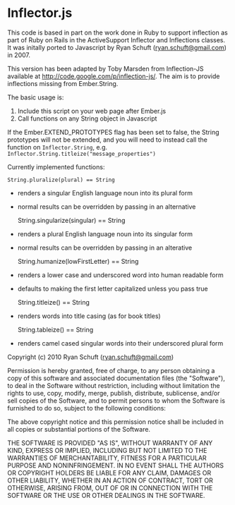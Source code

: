 Inflector.js
============

This code is based in part on the work done in Ruby to support inflection as part of Ruby on Rails in the ActiveSupport Inflector and Inflections classes.  It was initally ported to Javascript by Ryan Schuft (ryan.schuft@gmail.com) in 2007.

This version has been adapted by Toby Marsden from Inflection-JS available at http://code.google.com/p/inflection-js/. The aim is to provide inflections missing from Ember.String. 

The basic usage is:

1. Include this script on your web page after Ember.js
2. Call functions on any String object in Javascript

If the Ember.EXTEND\_PROTOTYPES flag has been set to false, the String prototypes will not be extended, and you will need to  instead call the function on `Inflector.String`, e.g. `Inflector.String.titleize("message_properties")`

Currently implemented functions:

	String.pluralize(plural) == String
- renders a singular English language noun into its plural form
- normal results can be overridden by passing in an alternative

	String.singularize(singular) == String
- renders a plural English language noun into its singular form 
- normal results can be overridden by passing in an alterative

	String.humanize(lowFirstLetter) == String
- renders a lower case and underscored word into human readable form
- defaults to making the first letter capitalized unless you pass true

	String.titleize() == String
- renders words into title casing (as for book titles)

	String.tableize() == String
- renders camel cased singular words into their underscored plural form

Copyright (c) 2010 Ryan Schuft (ryan.schuft@gmail.com)

Permission is hereby granted, free of charge, to any person obtaining a copy
of this software and associated documentation files (the "Software"), to deal
in the Software without restriction, including without limitation the rights
to use, copy, modify, merge, publish, distribute, sublicense, and/or sell
copies of the Software, and to permit persons to whom the Software is
furnished to do so, subject to the following conditions:

The above copyright notice and this permission notice shall be included in
all copies or substantial portions of the Software.

THE SOFTWARE IS PROVIDED "AS IS", WITHOUT WARRANTY OF ANY KIND, EXPRESS OR
IMPLIED, INCLUDING BUT NOT LIMITED TO THE WARRANTIES OF MERCHANTABILITY,
FITNESS FOR A PARTICULAR PURPOSE AND NONINFRINGEMENT. IN NO EVENT SHALL THE
AUTHORS OR COPYRIGHT HOLDERS BE LIABLE FOR ANY CLAIM, DAMAGES OR OTHER
LIABILITY, WHETHER IN AN ACTION OF CONTRACT, TORT OR OTHERWISE, ARISING FROM,
OUT OF OR IN CONNECTION WITH THE SOFTWARE OR THE USE OR OTHER DEALINGS IN
THE SOFTWARE.
